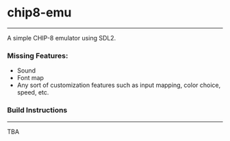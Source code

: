 # chip8-emu
- - -
A simple CHIP-8 emulator using SDL2.

### Missing Features:
* Sound
* Font map
* Any sort of customization features such as input mapping, color choice, speed, etc.

### Build Instructions
- - -
TBA